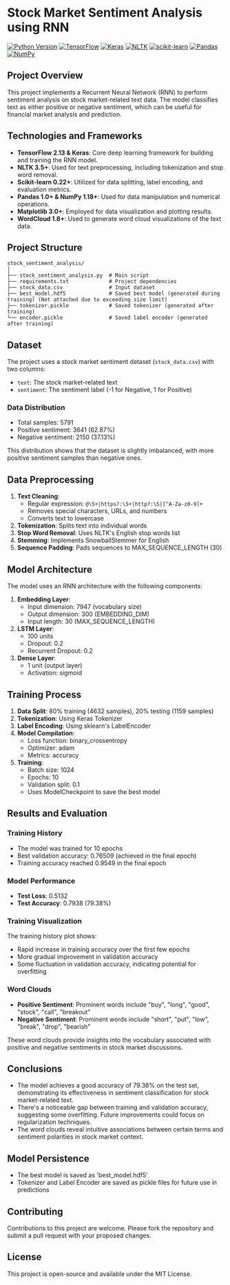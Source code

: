 # Stock Market Sentiment Analysis using RNN
[![Python Version](https://img.shields.io/badge/python-3.8%2B-blue.svg)](https://www.python.org/downloads/)
[![TensorFlow](https://img.shields.io/badge/TensorFlow-2.13-orange.svg)](https://www.tensorflow.org/)
[![Keras](https://img.shields.io/badge/Keras-2.x-red.svg)](https://keras.io/)
[![NLTK](https://img.shields.io/badge/NLTK-3.x-green.svg)](https://www.nltk.org/)
[![scikit-learn](https://img.shields.io/badge/scikit--learn-0.24.x-orange.svg)](https://scikit-learn.org/)
[![Pandas](https://img.shields.io/badge/pandas-1.x-yellow.svg)](https://pandas.pydata.org/)
[![NumPy](https://img.shields.io/badge/numpy-1.x-blue.svg)](https://numpy.org/)

## Project Overview
This project implements a Recurrent Neural Network (RNN) to perform sentiment analysis on stock market-related text data. The model classifies text as either positive or negative sentiment, which can be useful for financial market analysis and prediction.

## Technologies and Frameworks
- **TensorFlow 2.13 & Keras**: Core deep learning framework for building and training the RNN model.
- **NLTK 3.5+**: Used for text preprocessing, including tokenization and stop word removal.
- **Scikit-learn 0.22+**: Utilized for data splitting, label encoding, and evaluation metrics.
- **Pandas 1.0+ & NumPy 1.18+**: Used for data manipulation and numerical operations.
- **Matplotlib 3.0+**: Employed for data visualization and plotting results.
- **WordCloud 1.8+**: Used to generate word cloud visualizations of the text data.

## Project Structure
```
stock_sentiment_analysis/
│
├── stock_sentiment_analysis.py  # Main script
├── requirements.txt             # Project dependencies
├── stock_data.csv               # Input dataset
├── best_model.hdf5              # Saved best model (generated during training) (Not attached due to exceeding size limit)
├── tokenizer.pickle             # Saved tokenizer (generated after training)
└── encoder.pickle               # Saved label encoder (generated after training)
```

## Dataset
The project uses a stock market sentiment dataset (`stock_data.csv`) with two columns:
- `text`: The stock market-related text
- `sentiment`: The sentiment label (-1 for Negative, 1 for Positive)

### Data Distribution
- Total samples: 5791
- Positive sentiment: 3641 (62.87%)
- Negative sentiment: 2150 (37.13%)

This distribution shows that the dataset is slightly imbalanced, with more positive sentiment samples than negative ones.

## Data Preprocessing
1. **Text Cleaning**: 
   - Regular expression: `@\S+|https?:\S+|http?:\S|[^A-Za-z0-9]+`
   - Removes special characters, URLs, and numbers
   - Converts text to lowercase
2. **Tokenization**: Splits text into individual words
3. **Stop Word Removal**: Uses NLTK's English stop words list
4. **Stemming**: Implements SnowballStemmer for English
5. **Sequence Padding**: Pads sequences to MAX_SEQUENCE_LENGTH (30)

## Model Architecture
The model uses an RNN architecture with the following components:
1. **Embedding Layer**: 
   - Input dimension: 7947 (vocabulary size)
   - Output dimension: 300 (EMBEDDING_DIM)
   - Input length: 30 (MAX_SEQUENCE_LENGTH)
2. **LSTM Layer**: 
   - 100 units
   - Dropout: 0.2
   - Recurrent Dropout: 0.2
3. **Dense Layer**: 
   - 1 unit (output layer)
   - Activation: sigmoid

## Training Process
1. **Data Split**: 80% training (4632 samples), 20% testing (1159 samples)
2. **Tokenization**: Using Keras Tokenizer
3. **Label Encoding**: Using sklearn's LabelEncoder
4. **Model Compilation**: 
   - Loss function: binary_crossentropy
   - Optimizer: adam
   - Metrics: accuracy
5. **Training**: 
   - Batch size: 1024
   - Epochs: 10
   - Validation split: 0.1
   - Uses ModelCheckpoint to save the best model

## Results and Evaluation

### Training History
- The model was trained for 10 epochs
- Best validation accuracy: 0.76509 (achieved in the final epoch)
- Training accuracy reached 0.9549 in the final epoch

### Model Performance
- **Test Loss**: 0.5132
- **Test Accuracy**: 0.7938 (79.38%)

### Training Visualization
The training history plot shows:
- Rapid increase in training accuracy over the first few epochs
- More gradual improvement in validation accuracy
- Some fluctuation in validation accuracy, indicating potential for overfitting

### Word Clouds
- **Positive Sentiment**: Prominent words include "buy", "long", "good", "stock", "call", "breakout"
- **Negative Sentiment**: Prominent words include "short", "put", "low", "break", "drop", "bearish"

These word clouds provide insights into the vocabulary associated with positive and negative sentiments in stock market discussions.

## Conclusions
- The model achieves a good accuracy of 79.38% on the test set, demonstrating its effectiveness in sentiment classification for stock market-related text.
- There's a noticeable gap between training and validation accuracy, suggesting some overfitting. Future improvements could focus on regularization techniques.
- The word clouds reveal intuitive associations between certain terms and sentiment polarities in stock market context.

## Model Persistence
- The best model is saved as 'best_model.hdf5'
- Tokenizer and Label Encoder are saved as pickle files for future use in predictions

## Contributing

Contributions to this project are welcome. Please fork the repository and submit a pull request with your proposed changes.

## License

This project is open-source and available under the MIT License.
